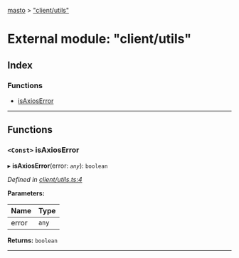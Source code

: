 [masto](../README.md) > ["client/utils"](../modules/_client_utils_.md)

# External module: "client/utils"

## Index

### Functions

* [isAxiosError](_client_utils_.md#isaxioserror)

---

## Functions

<a id="isaxioserror"></a>

### `<Const>` isAxiosError

▸ **isAxiosError**(error: *`any`*): `boolean`

*Defined in [client/utils.ts:4](https://github.com/neet/masto.js/blob/368b200/src/client/utils.ts#L4)*

**Parameters:**

| Name | Type |
| ------ | ------ |
| error | `any` |

**Returns:** `boolean`

___

